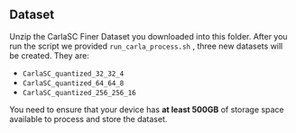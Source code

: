 ## Dataset

Unzip the CarlaSC Finer Dataset you downloaded into this folder. After you run the script we provided `run_carla_process.sh` , three new datasets will be created. They are:

- `CarlaSC_quantized_32_32_4`
- `CarlaSC_quantized_64_64_8`
- `CarlaSC_quantized_256_256_16`

You need to ensure that your device has **at least 500GB** of storage space available to process and store the dataset.